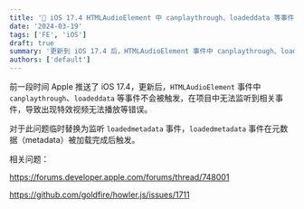 ```yaml
---
title: ' iOS 17.4 HTMLAudioElement 中 canplaythrough、loadeddata 等事件不触发的 bug'
date: '2024-03-19'
tags: ['FE', 'iOS']
draft: true
summary: '更新到 iOS 17.4 后，HTMLAudioElement 事件中 canplaythrough、loadeddata 等事件不会被触发 ...'
authors: ['default']
---
```


前一段时间 Apple 推送了 iOS 17.4，更新后，`HTMLAudioElement` 事件中 `canplaythrough`、`loadeddata` 等事件不会被触发，在项目中无法监听到相关事件，导致出现特效视频无法播放等错误。

对于此问题临时替换为监听 `loadedmetadata` 事件，`loadedmetadata` 事件在元数据（metadata）被加载完成后触发。

相关问题：

https://forums.developer.apple.com/forums/thread/748001

https://github.com/goldfire/howler.js/issues/1711